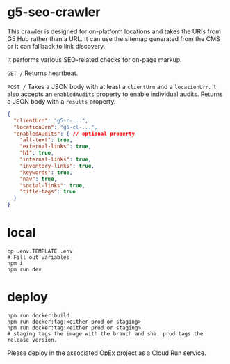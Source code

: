 # g5-seo-crawler

This crawler is designed for on-platform locations and takes the URIs from G5 Hub rather than a URL. It can use the sitemap generated from the CMS or it can fallback to link discovery.

It performs various SEO-related checks for on-page markup.

`GET /` Returns heartbeat.

`POST /` Takes a JSON body with at least a `clientUrn` and a `locationUrn`. It also accepts an `enabledAudits` property to enable individual audits. Returns a JSON body with a `results` property.

``` json
{
  "clientUrn": "g5-c-...",
  "locationUrn": "g5-cl-...",
  "enabledAudits": { // optional property
    "alt-text": true,
    "external-links": true,
    "h1": true,
    "internal-links": true,
    "inventory-links": true,
    "keywords": true,
    "nav": true,
    "social-links": true,
    "title-tags": true
  }
}
```

# local

```
cp .env.TEMPLATE .env
# Fill out variables
npm i
npm run dev
```

# deploy

```
npm run docker:build
npm run docker:tag:<either prod or staging>
npm run docker:tag:<either prod or staging>
# staging tags the image with the branch and sha. prod tags the release version.
```

Please deploy in the associated OpEx project as a Cloud Run service.
